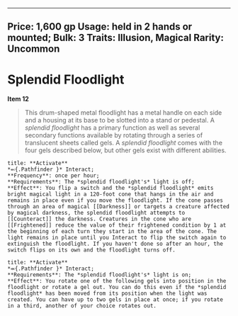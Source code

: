 
---
Price: 1,600 gp
Usage: held in 2 hands or mounted;
Bulk: 3
Traits: Illusion, Magical
Rarity: Uncommon
---

# Splendid Floodlight

**Item 12**

> This drum-shaped metal floodlight has a metal handle on each side and a housing at its base to be slotted into a stand or pedestal. A *splendid floodlight* has a primary function as well as several secondary functions available by rotating through a series of translucent sheets called gels. A *splendid floodlight* comes with the four gels described below, but other gels exist with different abilities.

```ad-embed-ability
title: **Activate**
*⬻{.Pathfinder }* Interact; 
**Frequency**: once per hour;
**Requirements**: The *splendid floodlight's* light is off;
**Effect**: You flip a switch and the *splendid floodlight* emits bright magical light in a 120-foot cone that hangs in the air and remains in place even if you move the floodlight. If the cone passes through an area of magical [[Darkness]] or targets a creature affected by magical darkness, the splendid floodlight attempts to [[Counteract]] the darkness. Creatures in the cone who are [[Frightened]] reduce the value of their frightened condition by 1 at the beginning of each turn they start in the area of the cone. The light remains in place until you Interact to flip the switch again to extinguish the floodlight. If you haven't done so after an hour, the switch flips on its own and the floodlight turns off.

```

```ad-embed-ability
title: **Activate**
*⬺{.Pathfinder }* Interact; 
**Requirements**: The *splendid floodlight's* light is on;
**Effect**: You rotate one of the following gels into position in the floodlight or rotate a gel out. You can do this even if the *splendid floodlight* has been moved from its position when the light was created. You can have up to two gels in place at once; if you rotate in a third, another of your choice rotates out.

```
